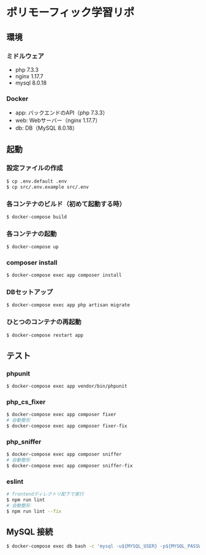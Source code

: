# ポリモーフィック学習リポ

## 環境

### ミドルウェア

- php 7.3.3
- nginx 1.17.7
- mysql 8.0.18

### Docker

- app: バックエンドのAPI（php 7.3.3）
- web: Webサーバー（nginx 1.17.7）
- db: DB（MySQL 8.0.18）

## 起動

### 設定ファイルの作成

```bash
$ cp .env.default .env
$ cp src/.env.example src/.env
```

### 各コンテナのビルド（初めて起動する時）

```bash
$ docker-compose build
```

### 各コンテナの起動

```bash
$ docker-compose up
```

### composer install

```bash
$ docker-compose exec app composer install
```

### DBセットアップ

```bash
$ docker-compose exec app php artisan migrate
```

### ひとつのコンテナの再起動

```bash
$ docker-compose restart app
```

## テスト

### phpunit

```bash
$ docker-compose exec app vendor/bin/phpunit
```

### php_cs_fixer

```bash
$ docker-compose exec app composer fixer
# 自動整形
$ docker-compose exec app composer fixer-fix
```

### php_sniffer

```bash
$ docker-compose exec app composer sniffer
# 自動整形
$ docker-compose exec app composer sniffer-fix
```

### eslint

```bash
# frontendディレクトリ配下で実行
$ npm run lint
# 自動整形
$ npm run lint --fix
```

## MySQL 接続

```bash
$ docker-compose exec db bash -c 'mysql -u${MYSQL_USER} -p${MYSQL_PASSWORD} ${MYSQL_DATABASE}'
```
